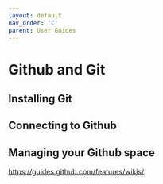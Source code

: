 ```yaml
---
layout: default
nav_order: 'C'
parent: User Guides
---
```


# Github and Git

## Installing Git

## Connecting to Github

## Managing your Github space

https://guides.github.com/features/wikis/
